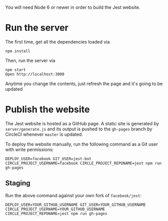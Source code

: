 You will need Node 6 or newer in order to build the Jest website.

# Run the server

The first time, get all the dependencies loaded via

```
npm install
```

Then, run the server via

```
npm start
Open http://localhost:3000
```

Anytime you change the contents, just refresh the page and it's going to be
updated

# Publish the website

The Jest website is hosted as a GitHub page. A static site is generated by
`server/generate.js` and its output is pushed to the `gh-pages` branch by
CircleCI whenever `master` is updated.

To deploy the website manually, run the following command as a Git user with
write permissions:

```
DEPLOY_USER=facebook GIT_USER=jest-bot CIRCLE_PROJECT_USERNAME=facebook CIRCLE_PROJECT_REPONAME=jest npm run gh-pages
```

## Staging

Run the above command against your own fork of `facebook/jest`:

```
DEPLOY_USER=YOUR_GITHUB_USERNAME GIT_USER=YOUR_GITHUB_USERNAME CIRCLE_PROJECT_USERNAME=YOUR_GITHUB_USERNAME CIRCLE_PROJECT_REPONAME=jest npm run gh-pages
```
